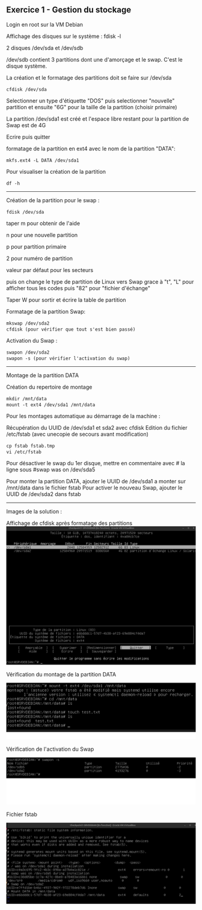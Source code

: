 ## Exercice 1 - Gestion du stockage

Login en root sur la VM Debian

Affichage des disques sur le système :
    fdisk -l

2 disques /dev/sda et /dev/sdb

/dev/sdb contient 3 partitions dont une d'amorçage et le swap. C'est le disque système.

La création et le formatage des partitions doit se faire sur /dev/sda

    cfdisk /dev/sda

Selectionner un type d'étiquette "DOS" puis selectionner "nouvelle" partition et ensuite "6G" pour la taille de la partition (choisir primaire)

La partition /dev/sda1 est créé et l'espace libre restant pour la partition de Swap est de 4G

Ecrire puis quitter

formatage de la partition en ext4 avec le nom de la partition "DATA":

    mkfs.ext4 -L DATA /dev/sda1
    

Pour visualiser la création de la partition

    df -h
    
    
---------------------

Création de la partition pour le swap :

    fdisk /dev/sda
    
taper m pour obtenir de l'aide

n pour une nouvelle partition

p pour partition primaire

2 pour numéro de partition

valeur par défaut pour les secteurs

puis on change le type de partition de Linux vers Swap grace à "t", "L" pour afficher tous les codes puis "82" pour "fichier d'échange"

Taper W pour sortir et écrire la table de partition



Formatage de la partition Swap:


    mkswap /dev/sda2
    cfdisk (pour vérifier que tout s'est bien passé)
    
Activation du Swap :

    swapon /dev/sda2
    swapon -s (pour vérifier l'activation du swap)
    
------------------------

Montage de la partition DATA

Création du repertoire de montage

    mkdir /mnt/data
    mount -t ext4 /dev/sda1 /mnt/data



Pour les montages automatique au démarrage de la machine :

Récupération du UUID de /dev/sda1 et sda2 avec cfdisk
Edition du fichier /etc/fstab (avec unecopie de secours avant modification)

    cp fstab fstab.tmp
    vi /etc/fstab
 
 
 
Pour désactiver le swap du 1er disque, mettre en commentaire avec # la ligne sous #swap was on /dev/sda5

Pour monter la partition DATA, ajouter le UUID de /dev/sda1 a monter sur /mnt/data dans le fichier fstab
Pour activer le nouveau Swap, ajouter le UUID de /dev/sda2 dans fstab


--------------------------

Images de la solution :

Affichage de cfdisk après formatage des partitions
![Image](cfdisk.png)

Vérification du montage de la partition DATA

![Image](Verif_montage_DATA.png)


Vérification de l'activation du Swap

![Image](swapon-s.png)

Fichier fstab

![Image](Edition_de_fstab.png)











    







